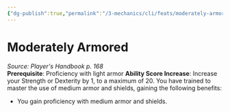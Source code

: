 ```yaml
---
{"dg-publish":true,"permalink":"/3-mechanics/cli/feats/moderately-armored/","tags":["ttrpg-cli/compendium/src/5e/phb","ttrpg-cli/feat"],"noteIcon":""}
---
```


# Moderately Armored
*Source: Player's Handbook p. 168*  
**Prerequisite**: Proficiency with light armor
**Ability Score Increase**: Increase your Strength or Dexterity by 1, to a maximum of 20.
You have trained to master the use of medium armor and shields, gaining the following benefits:

- You gain proficiency with medium armor and shields.